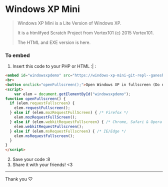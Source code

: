 # Windows XP Mini
> Windows XP Mini is a Lite Version of Windows XP.
> 
> It is a htmlifyed Scratch Project from Vortex101 (c) 2015 Vortex101.
> 
> The HTML and EXE version is here.
### To embed
1) Insert this code to your PHP or HTML :| :
~~~html
<embed id="windowsxpdemo" src="https://windows-xp-mini-git-repl--ganeshasharma.repl.co/main.html" width="427px" height="320px" ></embed>
<br>
<button onclick="openFullscreen();">Open Windows XP in fullscreen (Do not use it as a prank)</button>
<script>
    var elem = document.getElementById("windowsxpdemo");
function openFullscreen() {
  if (elem.requestFullscreen) {
    elem.requestFullscreen();
  } else if (elem.mozRequestFullScreen) { /* Firefox */
    elem.mozRequestFullScreen();
  } else if (elem.webkitRequestFullscreen) { /* Chrome, Safari & Opera */
    elem.webkitRequestFullscreen();
  } else if (elem.msRequestFullscreen) { /* IE/Edge */
    elem.msRequestFullscreen();
  }
}
</script>
~~~
2) Save your code :8
3) Share it with your friends! <3
------
Thank you ♡
